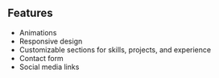 

## Features

- Animations
- Responsive design
- Customizable sections for skills, projects, and experience
- Contact form
- Social media links

